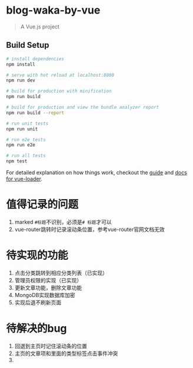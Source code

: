 # blog-waka-by-vue

> A Vue.js project

## Build Setup

``` bash
# install dependencies
npm install

# serve with hot reload at localhost:8080
npm run dev

# build for production with minification
npm run build

# build for production and view the bundle analyzer report
npm run build --report

# run unit tests
npm run unit

# run e2e tests
npm run e2e

# run all tests
npm test
```

For detailed explanation on how things work, checkout the [guide](http://vuejs-templates.github.io/webpack/) and [docs for vue-loader](http://vuejs.github.io/vue-loader).

# 值得记录的问题
1. marked `#标题`不识别，必须是`# 标题`才可以
2. vue-router跳转时记录滚动条位置，参考vue-router官网文档无效

# 待实现的功能
1. 点击分类跳转到相应分类列表（已实现）
2. 管理员权限的实现（已实现）
3. 更新文章功能，删除文章功能
4. MongoDB实现数据库加密
5. 实现后退不刷新页面

# 待解决的bug
1. 回退到主页时记住滚动条的位置
2. 主页的文章项和里面的类型标签点击事件冲突
3. 
